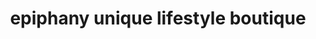 ---
title: "epiphany unique lifestyle boutique"
url: /dallas/epiphany-unique-lifestyle-boutique/
shop: Modehaus
---